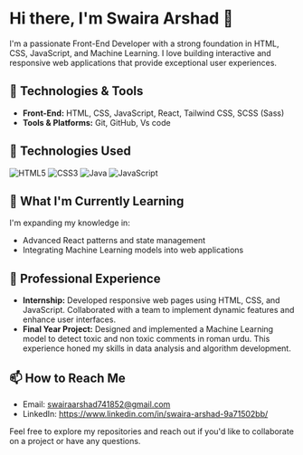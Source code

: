 # Hi there, I'm Swaira Arshad 👋

I'm a passionate Front-End Developer with a strong foundation in HTML, CSS, JavaScript, and Machine Learning. I love building interactive and responsive web applications that provide exceptional user experiences.

## 🔧 Technologies & Tools

- **Front-End:** HTML, CSS, JavaScript, React, Tailwind CSS, SCSS (Sass)
- **Tools & Platforms:** Git, GitHub, Vs code

## 🚀 Technologies Used

![HTML5](https://img.shields.io/badge/HTML5-E34F26?style=for-the-badge&logo=html5&logoColor=white)
![CSS3](https://img.shields.io/badge/CSS3-1572B6?style=for-the-badge&logo=css3&logoColor=white)
![Java](https://img.shields.io/badge/Java-ED8B00?style=for-the-badge&logo=java&logoColor=white)
![JavaScript](https://img.shields.io/badge/JavaScript-F7DF1E?style=for-the-badge&logo=javascript&logoColor=black)


## 🌱 What I'm Currently Learning

I'm expanding my knowledge in:

- Advanced React patterns and state management
- Integrating Machine Learning models into web applications

## 💼 Professional Experience

- **Internship:** Developed responsive web pages using HTML, CSS, and JavaScript. Collaborated with a team to implement dynamic features and enhance user interfaces.
- **Final Year Project:** Designed and implemented a Machine Learning model to detect toxic and non toxic comments in roman urdu. This experience honed my skills in data analysis and algorithm development.

## 📫 How to Reach Me

- Email: swairaarshad741852@gmail.com
- LinkedIn: https://www.linkedin.com/in/swaira-arshad-9a71502bb/
  
Feel free to explore my repositories and reach out if you'd like to collaborate on a project or have any questions.
